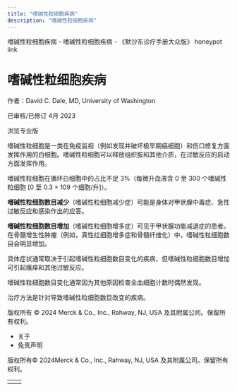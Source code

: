 ```yaml
---
title: "嗜碱性粒细胞疾病"
description: "嗜碱性粒细胞疾病"
---
```


﻿嗜碱性粒细胞疾病 \- 嗜碱性粒细胞疾病 \- 《默沙东诊疗手册大众版》 honeypot link

# 嗜碱性粒细胞疾病

作者：David C. Dale, MD, University of Washington

已审核/已修订 4月 2023

浏览专业版

嗜碱性粒细胞是一类在免疫监视（例如发现并破坏极早期癌细胞）和伤口修复方面发挥作用的白细胞。嗜碱性粒细胞可以释放组织胺和其他介质，在过敏反应的启动方面发挥作用。

嗜碱性粒细胞在循环白细胞中的占比不足 3%（每微升血液含 0 至 300 个嗜碱性粒细胞 \[0 至 0.3 × 109 个细胞/升\]）。

**嗜碱性粒细胞数目减少**（嗜碱性粒细胞减少症）可能是身体对甲状腺中毒症、急性过敏反应和感染作出的应答。

**嗜碱性粒细胞数目增加**（嗜碱性粒细胞增多症）可见于甲状腺功能减退症的患者。在骨髓增生性肿瘤（例如，真性红细胞增多症和骨髓纤维化）中，嗜碱性粒细胞数目会明显增加。

具体症状通常取决于引起嗜碱性粒细胞数目变化的疾病，但嗜碱性粒细胞数目增加可引起瘙痒和其他过敏反应。

嗜碱性粒细胞数目变化通常因为其他原因检查全血细胞计数时偶然发现。

治疗方法是针对导致嗜碱性粒细胞数目改变的疾病。



版权所有 © 2024
Merck & Co., Inc., Rahway, NJ, USA 及其附属公司。保留所有权利。

- 关于
- 免责声明

版权所有© 2024Merck & Co., Inc., Rahway, NJ, USA 及其附属公司。保留所有权利。

|     |     |
| --- | --- |
|  |  |